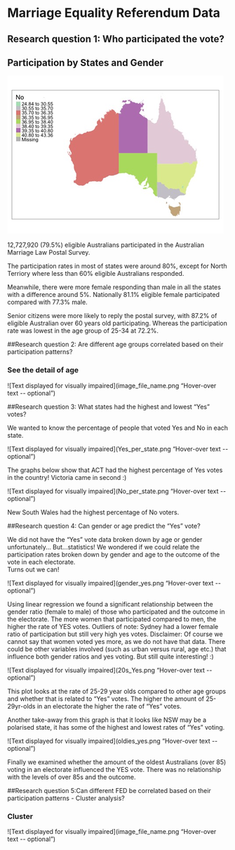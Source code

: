 # Marriage Equality Referendum Data


## Research question 1: Who participated the vote?

## Participation by States and Gender
![text](figure/No_ResBas.jpeg)


12,727,920 (79.5%) eligible Australians participated in the Australian Marriage Law Postal Survey.  

The participation rates in most of states were around 80%, except for North Terriory where less than 60% eligible Australians responded. 

Meanwhile, there were more female responding than male in all the states with a difference around 5%. Nationally 81.1% eligible female participated compared with 77.3% male. 

Senior citizens were more likely to reply the postal survey, with 87.2% of eligible Australian over 60 years old participating. Whereas the participation rate was lowest in the age group of 25-34 at 72.2%.


##Research question 2: Are different age groups correlated based on their participation patterns?
### See the detail of age
![Text displayed for visually impaired](image_file_name.png “Hover-over text -- optional”)

##Research question 3: What states had the highest and lowest “Yes” votes?


We wanted to know the percentage of people that voted Yes and No in each state.

![Text displayed for visually impaired](Yes_per_state.png “Hover-over text -- optional”)

The graphs below show that ACT had the highest percentage of Yes votes in the country!
Victoria came in second :)

![Text displayed for visually impaired](No_per_state.png “Hover-over text -- optional”)

New South Wales had the highest percentage of No voters.




##Research question 4: Can gender or age predict the “Yes” vote?

We did not have the “Yes” vote data broken down by age or gender unfortunately...
But...statistics!
We wondered if we could relate the participation rates broken down by gender and age to the outcome of the vote in each electorate.  
Turns out we can! 

![Text displayed for visually impaired](gender_yes.png “Hover-over text -- optional”)

Using linear regression we found a significant relationship between the gender ratio (female to male) of those who participated and the outcome in the electorate. The more women that participated compared to men, the higher the rate of YES votes.
Outliers of note: Sydney had a lower female ratio of participation but still very high yes votes.
Disclaimer: Of course we cannot say that women voted yes more, as we do not have that data.  There could be other variables involved (such as urban versus rural, age etc.) that influence both gender ratios and yes voting.
But still quite interesting! :)

![Text displayed for visually impaired](20s_Yes.png “Hover-over text -- optional”)

This plot looks at the rate of 25-29 year olds compared to other age groups and whether that is related to “Yes” votes.
The higher the amount of 25-29yr-olds in an electorate the higher the rate of “Yes” votes.

Another take-away from this graph is that it looks like NSW may be a polarised state, it has some of the highest and lowest rates of “Yes” voting.


![Text displayed for visually impaired](oldies_yes.png “Hover-over text -- optional”)

Finally we examined whether the amount of the oldest Australians (over 85) voting in an electorate influenced the YES vote.
There was no relationship with the levels of over 85s and the outcome.


##Research question 5:Can different FED be correlated based on their participation patterns - Cluster analysis?
### Cluster 
![Text displayed for visually impaired](image_file_name.png “Hover-over text -- optional”)


